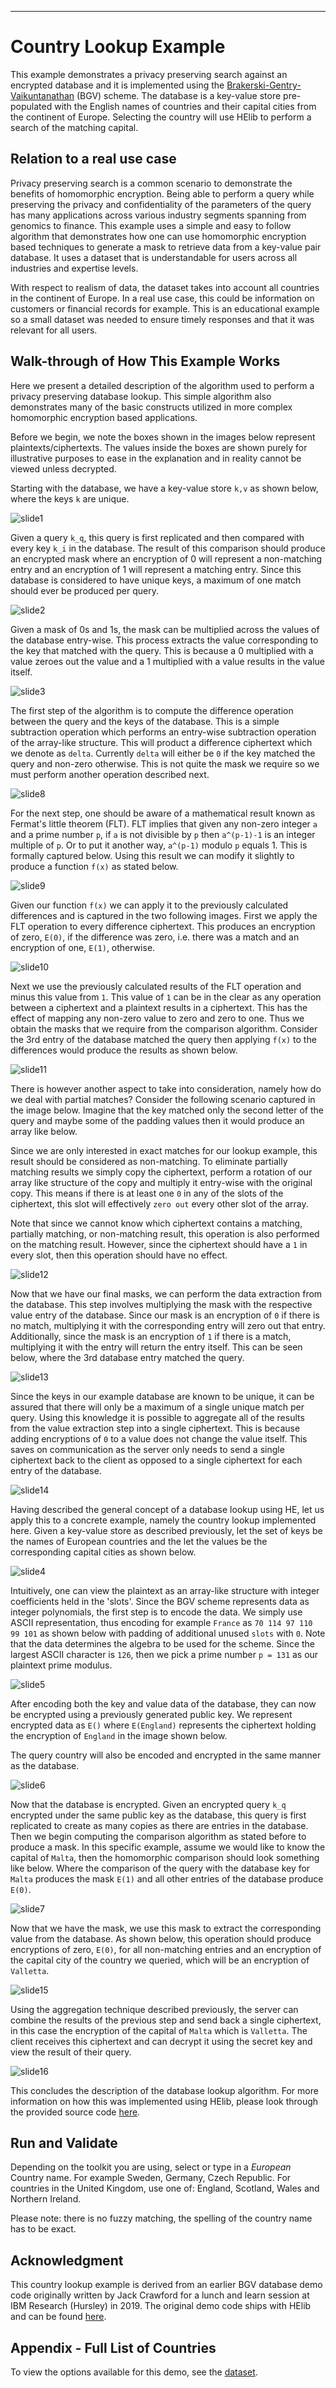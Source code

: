 ----
# Country Lookup Example
This example demonstrates a privacy preserving search against an encrypted 
database and it is implemented using the [Brakerski-Gentry-Vaikuntanathan][1] 
(BGV) scheme. The database is a key-value store pre-populated with the 
English names of countries and their capital cities from the continent of 
Europe. Selecting the country will use HElib to perform a search of the 
matching capital.

## Relation to a real use case
Privacy preserving search is a common scenario to demonstrate the benefits of
homomorphic encryption. Being able to perform a query while preserving the
privacy and confidentiality of the parameters of the query has many
applications across various industry segments spanning from genomics to
finance. This example uses a simple and easy to follow algorithm that
demonstrates how one can use homomorphic encryption based techniques to
generate a mask to retrieve data from a key-value pair database. It uses a
dataset that is understandable for users across all industries and expertise
levels. 

With respect to realism of data, the dataset takes into account all countries
in the continent of Europe. In a real use case, this could be information on
customers or financial records for example. This is an educational example so a
small dataset was needed to ensure timely responses and that it was relevant
for all users.

## Walk-through of How This Example Works
Here we present a detailed description of the algorithm used to perform a
privacy preserving database lookup. This simple algorithm also demonstrates
many of the basic constructs utilized in more complex homomorphic encryption
based applications.

Before we begin, we note the boxes shown in the images below represent
plaintexts/ciphertexts. The values inside the boxes are shown purely for
illustrative purposes to ease in the explanation and in reality cannot be
viewed unless decrypted.

Starting with the database, we have a key-value store `k,v` as shown below,
where the keys `k` are unique.

![slide1](slides/DB1.jpg)

Given a query `k_q`, this query is first replicated and then compared with
every key `k_i` in the database. The result of this comparison should produce
an encrypted mask where an encryption of 0 will represent a non-matching entry
and an encryption of 1 will represent a matching entry. Since this database is
considered to have unique keys, a maximum of one match should ever be produced
per query.

![slide2](slides/DB2.jpg)

Given a mask of 0s and 1s, the mask can be multiplied across the values of the
database entry-wise. This process extracts the value corresponding to the key
that matched with the query. This is because a 0 multiplied with a value zeroes
out the value and a 1 multiplied with a value results in the value itself.

![slide3](slides/DB3.jpg)

The first step of the algorithm is to compute the difference operation between
the query and the keys of the database. This is a simple subtraction operation
which performs an entry-wise subtraction operation of the array-like structure.
This will product a difference ciphertext which we denote as `delta`. Currently
`delta` will either be `0` if the key matched the query and non-zero otherwise. 
This is not quite the mask we require so we must perform another operation
described next.

![slide8](slides/DB8.jpg)

For the next step, one should be aware of a mathematical result known as 
Fermat's little theorem (FLT). FLT implies that given any non-zero integer `a` 
and a prime number `p`, if `a` is not divisible by `p` then `a^(p-1)-1` is an 
integer multiple of `p`. Or to put it another way, `a^(p-1)` modulo `p` equals 1.
This is formally captured below. Using this result we can modify it slightly to
 produce a function `f(x)` as stated below.

![slide9](slides/DB9.jpg)

Given our function `f(x)` we can apply it to the previously calculated
differences and is captured in the two following images. First we apply the FLT
operation to every difference ciphertext. This produces an encryption of zero,
`E(0)`, if the difference was zero, i.e. there was a match and an encryption of
one, `E(1)`, otherwise.

![slide10](slides/DB10.jpg)

Next we use the previously calculated results of the FLT operation and minus
this value from `1`. This value of `1` can be in the clear as any operation
between a ciphertext and a plaintext results in a ciphertext. This has the
effect of mapping any non-zero value to zero and zero to one. Thus we obtain
the masks that we require from the comparison algorithm. Consider the 3rd entry
of the database matched the query then applying `f(x)` to the differences would
produce the results as shown below.

![slide11](slides/DB11.jpg)

There is however another aspect to take into consideration, namely how do we
deal with partial matches? Consider the following scenario captured in the
image below. Imagine that the key matched only the second letter of the query
and maybe some of the padding values then it would produce an array like below.

Since we are only interested in exact matches for our lookup example, this
result should be considered as non-matching. To eliminate partially matching
results we simply copy the ciphertext, perform a rotation of our array like
structure of the copy and multiply it entry-wise with the original copy. This
means if there is at least one `0` in any of the slots of the ciphertext, this
slot will effectively `zero out` every other slot of the array.

Note that since we cannot know which ciphertext contains a matching, partially
matching, or non-matching result, this operation is also performed on the
matching result. However, since the ciphertext should have a `1` in every slot,
then this operation should have no effect.

![slide12](slides/DB12.jpg)

Now that we have our final masks, we can perform the data extraction from the
database. This step involves multiplying the mask with the respective value
entry of the database. Since our mask is an encryption of `0` if there is no
match, multiplying it with the corresponding entry will zero out that entry.
Additionally, since the mask is an encryption of `1` if there is a match,
multiplying it with the entry will return the entry itself. This can be seen
below, where the 3rd database entry matched the query.

![slide13](slides/DB13.jpg)

Since the keys in our example database are known to be unique, it can be
assured that there will only be a maximum of a single unique match per query.
Using this knowledge it is possible to aggregate all of the results from the
value extraction step into a single ciphertext. This is because adding
encryptions of `0` to a value does not change the value itself. This saves on
communication as the server only needs to send a single ciphertext back to the
client as opposed to a single ciphertext for each entry of the database.

![slide14](slides/DB14.jpg)

Having described the general concept of a database lookup using HE, let us
apply this to a concrete example, namely the country lookup implemented here.
Given a key-value store as described previously, let the set of keys be the
names of European countries and the let the values be the corresponding capital
cities as shown below.

![slide4](slides/DB4.jpg)

Intuitively, one can view the plaintext as an array-like structure with integer
coefficients held in the 'slots'. Since the BGV scheme represents data as
integer polynomials, the first step is to encode the data. We simply use ASCII
representation, thus encoding for example `France` as `70 114 97 110 99 101` as
shown below with padding of additional unused `slots` with `0`. Note that the
data determines the algebra to be used for the scheme. Since the largest ASCII
character is `126`, then we pick a prime number `p = 131` as our plaintext
prime modulus.

![slide5](slides/DB5.jpg)

After encoding both the key and value data of the database, they can now be 
encrypted using a previously generated public key. We represent encrypted data
as `E()` where `E(England)` represents the ciphertext holding the encryption of
`England` in the image shown below.

The query country will also be encoded and encrypted in the same manner as the
database.

![slide6](slides/DB6.jpg)

Now that the database is encrypted. Given an encrypted query `k_q` encrypted
under the same public key as the database, this query is first replicated to
create as many copies as there are entries in the database. Then we begin 
computing the comparison algorithm as stated before to produce a mask. In this
specific example, assume we would like to know the capital of `Malta`, then the
homomorphic comparison should look something like below. Where the comparison
of the query with the database key for `Malta` produces the mask `E(1)` and all
other entries of the database produce `E(0)`.

![slide7](slides/DB7.jpg)

Now that we have the mask, we use this mask to extract the corresponding value
from the database. As shown below, this operation should produce encryptions
of zero, `E(0)`, for all non-matching entries and an encryption of the capital
city of the country we queried, which will be an encryption of `Valletta`.

![slide15](slides/DB15.jpg)

Using the aggregation technique described previously, the server can combine
the results of the previous step and send back a single ciphertext, in this
case the encryption of the capital of `Malta` which is `Valletta`. The client
receives this ciphertext and can decrypt it using the secret key and view the
result of their query.

![slide16](slides/DB16.jpg)

This concludes the description of the database lookup algorithm. For more
information on how this was implemented using HElib, please look through the
provided source code [here](BGV_country_db_lookup.cpp).

## Run and Validate
Depending on the toolkit you are using, select or type in a *European* Country
name. For example Sweden, Germany, Czech Republic. For countries in the United
Kingdom, use one of: England, Scotland, Wales and Northern Ireland.

Please note: there is no fuzzy matching, the spelling of the country name has
to be exact.

## Acknowledgment
This country lookup example is derived from an earlier BGV database demo code
originally written by Jack Crawford for a lunch and learn session at IBM
Research (Hursley) in 2019. The original demo code ships with HElib and can be
found
[here](https://github.com/IBM-HElib/HElib/tree/v1.0.2/examples/BGV_database_lookup).

## Appendix - Full List of Countries
To view the options available for this demo, see the
[dataset](countries_dataset.csv).



  [1]: http://eprint.iacr.org/2011/277       "BGV12"
